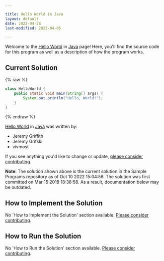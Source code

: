 ```yaml
---

title: Hello World in Java
layout: default
date: 2022-04-28
last-modified: 2023-04-05

---
```


Welcome to the [Hello World](https://sampleprograms.io/projects/hello-world) in [Java](https://sampleprograms.io/languages/java) page! Here, you'll find the source code for this program as well as a description of how the program works.

## Current Solution

{% raw %}

```java
class HelloWorld {
    public static void main(String[] args) {
        System.out.println("Hello, World!");
    }
}
```

{% endraw %}

[Hello World](https://sampleprograms.io/projects/hello-world) in [Java](https://sampleprograms.io/languages/java) was written by:

- Jeremy Griffith
- Jeremy Grifski
- vivmost

If you see anything you'd like to change or update, [please consider contributing](https://github.com/TheRenegadeCoder/sample-programs).

**Note**: The solution shown above is the current solution in the Sample Programs repository as of Oct 10 2022 15:04:56. The solution was first committed on Mar 15 2018 18:38:58. As a result, documentation below may be outdated.

## How to Implement the Solution

No 'How to Implement the Solution' section available. [Please consider contributing](https://github.com/TheRenegadeCoder/sample-programs-website).

## How to Run the Solution

No 'How to Run the Solution' section available. [Please consider contributing](https://github.com/TheRenegadeCoder/sample-programs-website).